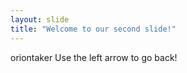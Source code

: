 ```yaml
---
layout: slide
title: "Welcome to our second slide!"
---
```

oriontaker
Use the left arrow to go back!
